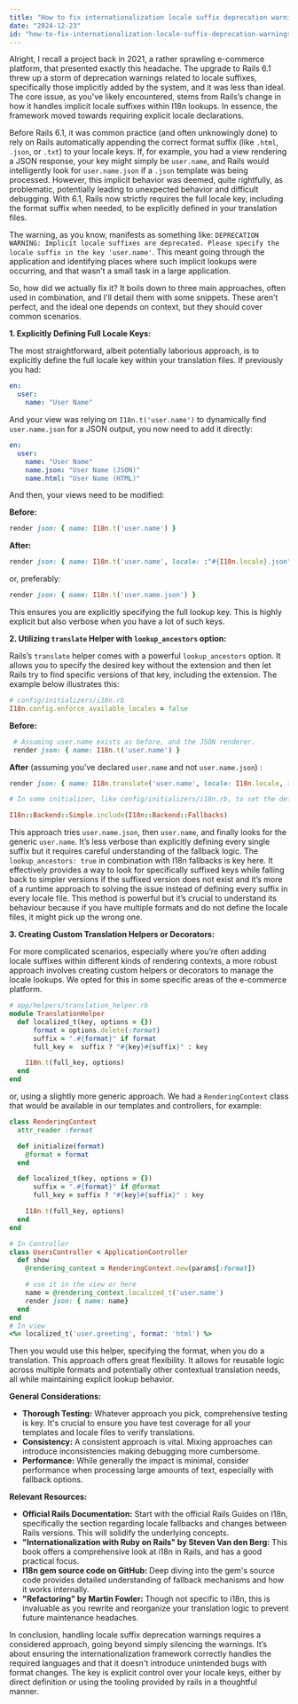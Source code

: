```yaml
---
title: "How to fix internationalization locale suffix deprecation warnings in Ruby on Rails 6.1?"
date: "2024-12-23"
id: "how-to-fix-internationalization-locale-suffix-deprecation-warnings-in-ruby-on-rails-61"
---
```


Alright,  I recall a project back in 2021, a rather sprawling e-commerce platform, that presented exactly this headache. The upgrade to Rails 6.1 threw up a storm of deprecation warnings related to locale suffixes, specifically those implicitly added by the system, and it was less than ideal. The core issue, as you've likely encountered, stems from Rails’s change in how it handles implicit locale suffixes within I18n lookups. In essence, the framework moved towards requiring explicit locale declarations.

Before Rails 6.1, it was common practice (and often unknowingly done) to rely on Rails automatically appending the correct format suffix (like `.html`, `.json`, or `.txt`) to your locale keys. If, for example, you had a view rendering a JSON response, your key might simply be `user.name`, and Rails would intelligently look for `user.name.json` if a `.json` template was being processed. However, this implicit behavior was deemed, quite rightfully, as problematic, potentially leading to unexpected behavior and difficult debugging. With 6.1, Rails now strictly requires the full locale key, including the format suffix when needed, to be explicitly defined in your translation files.

The warning, as you know, manifests as something like: `DEPRECATION WARNING: Implicit locale suffixes are deprecated. Please specify the locale suffix in the key 'user.name'`. This meant going through the application and identifying places where such implicit lookups were occurring, and that wasn’t a small task in a large application.

So, how did we actually fix it? It boils down to three main approaches, often used in combination, and I'll detail them with some snippets. These aren’t perfect, and the ideal one depends on context, but they should cover common scenarios.

**1. Explicitly Defining Full Locale Keys:**

The most straightforward, albeit potentially laborious approach, is to explicitly define the full locale key within your translation files. If previously you had:

```yaml
en:
  user:
    name: "User Name"
```

And your view was relying on `I18n.t('user.name')` to dynamically find `user.name.json` for a JSON output, you now need to add it directly:

```yaml
en:
  user:
    name: "User Name"
    name.json: "User Name (JSON)"
    name.html: "User Name (HTML)"
```

And then, your views need to be modified:

**Before:**

```ruby
render json: { name: I18n.t('user.name') }
```

**After:**

```ruby
render json: { name: I18n.t('user.name', locale: :"#{I18n.locale}.json") }
```
or, preferably:

```ruby
render json: { name: I18n.t('user.name.json') }
```

This ensures you are explicitly specifying the full lookup key. This is highly explicit but also verbose when you have a lot of such keys.

**2. Utilizing `translate` Helper with `lookup_ancestors` option:**

Rails’s `translate` helper comes with a powerful `lookup_ancestors` option. It allows you to specify the desired key without the extension and then let Rails try to find specific versions of that key, including the extension. The example below illustrates this:

```ruby
# config/initializers/i18n.rb
I18n.config.enforce_available_locales = false
```

**Before:**

```ruby
 # Assuming user.name exists as before, and the JSON renderer.
 render json: { name: I18n.t('user.name') }
```

**After** (assuming you've declared `user.name` and not `user.name.json`) :

```ruby
render json: { name: I18n.translate('user.name', locale: I18n.locale, lookup_ancestors: true) }
```

```ruby
# In some initializer, like config/initializers/i18n.rb, to set the default behavior

I18n::Backend::Simple.include(I18n::Backend::Fallbacks)
```

This approach tries `user.name.json`, then `user.name`, and finally looks for the generic `user.name`. It’s less verbose than explicitly defining every single suffix but it requires careful understanding of the fallback logic. The `lookup_ancestors: true` in combination with I18n fallbacks is key here. It effectively provides a way to look for specifically suffixed keys while falling back to simpler versions if the suffixed version does not exist and it’s more of a runtime approach to solving the issue instead of defining every suffix in every locale file. This method is powerful but it’s crucial to understand its behaviour because if you have multiple formats and do not define the locale files, it might pick up the wrong one.

**3.  Creating Custom Translation Helpers or Decorators:**

For more complicated scenarios, especially where you’re often adding locale suffixes within different kinds of rendering contexts, a more robust approach involves creating custom helpers or decorators to manage the locale lookups. We opted for this in some specific areas of the e-commerce platform.

```ruby
# app/helpers/translation_helper.rb
module TranslationHelper
  def localized_t(key, options = {})
      format = options.delete(:format)
      suffix = ".#{format}" if format
      full_key =  suffix ? "#{key}#{suffix}" : key

    I18n.t(full_key, options)
  end
end
```
or, using a slightly more generic approach. We had a `RenderingContext` class that would be available in our templates and controllers, for example:

```ruby
class RenderingContext
  attr_reader :format

  def initialize(format)
    @format = format
  end

  def localized_t(key, options = {})
      suffix = ".#{format}" if @format
      full_key = suffix ? "#{key}#{suffix}" : key

    I18n.t(full_key, options)
  end
end

# In Controller
class UsersController < ApplicationController
  def show
    @rendering_context = RenderingContext.new(params[:format])

    # use it in the view or here
    name = @rendering_context.localized_t('user.name')
    render json: { name: name}
  end
end
# In view
<%= localized_t('user.greeting', format: 'html') %>
```

Then you would use this helper, specifying the format, when you do a translation. This approach offers great flexibility. It allows for reusable logic across multiple formats and potentially other contextual translation needs, all while maintaining explicit lookup behavior.

**General Considerations:**

*   **Thorough Testing:** Whatever approach you pick, comprehensive testing is key. It's crucial to ensure you have test coverage for all your templates and locale files to verify translations.
*   **Consistency:** A consistent approach is vital. Mixing approaches can introduce inconsistencies making debugging more cumbersome.
*   **Performance:** While generally the impact is minimal, consider performance when processing large amounts of text, especially with fallback options.

**Relevant Resources:**

*   **Official Rails Documentation:** Start with the official Rails Guides on I18n, specifically the section regarding locale fallbacks and changes between Rails versions. This will solidify the underlying concepts.
*   **"Internationalization with Ruby on Rails" by Steven Van den Berg:** This book offers a comprehensive look at i18n in Rails, and has a good practical focus.
*   **I18n gem source code on GitHub:** Deep diving into the gem's source code provides detailed understanding of fallback mechanisms and how it works internally.
*   **"Refactoring" by Martin Fowler:** Though not specific to i18n, this is invaluable as you rewrite and reorganize your translation logic to prevent future maintenance headaches.

In conclusion, handling locale suffix deprecation warnings requires a considered approach, going beyond simply silencing the warnings. It’s about ensuring the internationalization framework correctly handles the required languages and that it doesn't introduce unintended bugs with format changes. The key is explicit control over your locale keys, either by direct definition or using the tooling provided by rails in a thoughtful manner.
